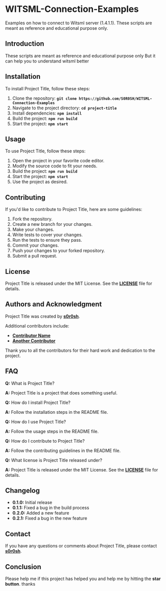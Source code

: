 # **WITSML-Connection-Examples**


Examples on how to connect to Witsml server (1.4.1.1). These scripts are meant as reference and educational purpose only.


## **Introduction**

These scripts are meant as reference and educational purpose only But it can help you to understand witsml better


## **Installation**

To install Project Title, follow these steps:

1. Clone the repository: **`git clone https://github.com/S0R0SH/WITSML-Connection-Examples`**
2. Navigate to the project directory: **`cd project-title`**
3. Install dependencies: **`npm install`**
4. Build the project: **`npm run build`**
5. Start the project: **`npm start`**

## **Usage**

To use Project Title, follow these steps:

1. Open the project in your favorite code editor.
2. Modify the source code to fit your needs.
3. Build the project: **`npm run build`**
4. Start the project: **`npm start`**
5. Use the project as desired.

## **Contributing**

If you'd like to contribute to Project Title, here are some guidelines:

1. Fork the repository.
2. Create a new branch for your changes.
3. Make your changes.
4. Write tests to cover your changes.
5. Run the tests to ensure they pass.
6. Commit your changes.
7. Push your changes to your forked repository.
8. Submit a pull request.

## **License**

Project Title is released under the MIT License. See the **[LICENSE](https://www.blackbox.ai/share/LICENSE)** file for details.

## **Authors and Acknowledgment**

Project Title was created by **[s0r0sh](https://github.com/S0R0SH)**.

Additional contributors include:

- **[Contributor Name](https://github.com/#)**
- **[Another Contributor](https://github.com/#)**

Thank you to all the contributors for their hard work and dedication to the project.


## **FAQ**

**Q:** What is Project Title?

**A:** Project Title is a project that does something useful.

**Q:** How do I install Project Title?

**A:** Follow the installation steps in the README file.

**Q:** How do I use Project Title?

**A:** Follow the usage steps in the README file.

**Q:** How do I contribute to Project Title?

**A:** Follow the contributing guidelines in the README file.

**Q:** What license is Project Title released under?

**A:** Project Title is released under the MIT License. See the **[LICENSE](https://www.blackbox.ai/share/LICENSE)** file for details.

## **Changelog**

- **0.1.0:** Initial release
- **0.1.1:** Fixed a bug in the build process
- **0.2.0:** Added a new feature
- **0.2.1:** Fixed a bug in the new feature

## **Contact**

If you have any questions or comments about Project Title, please contact **[s0r0sh](https://github.com/S0R0SH)**.

## **Conclusion**

Please help me if this project has helped you and help me by hitting the **star button**. thanks
